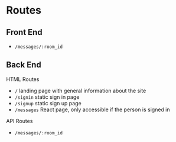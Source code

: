 # Routes
## Front End
* `/messages/:room_id`

## Back End

HTML Routes
* `/` landing page with general information about the site
* `/signin` static sign in page
* `/signup` static sign up page
* `/messages` React page, only accessible if the person is signed in

API Routes
* `/messages/:room_id`
